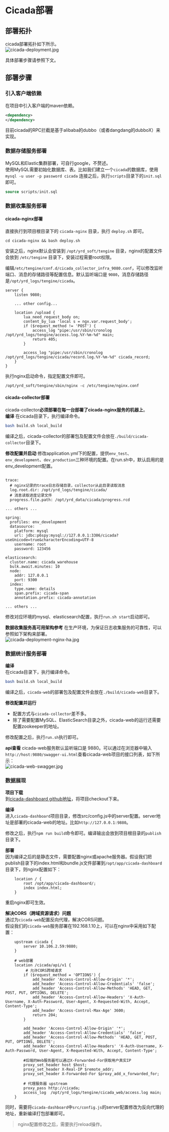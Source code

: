 # Cicada部署
## 部署拓扑
cicada部署拓扑如下所示。  
![cicada-deployment.jpg](static/images/cicada_deployment.jpg)  

具体部署步骤请参照下文。

## 部署步骤
### 引入客户端依赖
在项目中引入客户端的maven依赖。
```xml
<dependency>
</dependency>
```
目前cicada的RPC拦截是基于alibaba的dubbo（或者dangdang的dubboX）来实现。

### 数据存储服务部署
MySQL和Elastic集群部署，可自行google，不赘述。  
使用MySQL需要初始化数据库、表。比如我们建立一个```cicada```的数据库，使用 ```mysql -u user -p password cicada``` 连接之后，执行```scripts```目录下的```init.sql```即可。  
```sql
source scripts/init.sql
```

### 数据收集服务部署
#### cicada-nginx部署  
直接执行到项目根目录下的 ```cicada-nginx``` 目录，执行 ```deploy.sh``` 即可。
```
cd cicada-nginx && bash deploy.sh
```
安装之后，nginx默认会安装到 ```/opt/yrd_soft/tengine``` 目录，nginx的配置文件会放到 ```/etc/tengine``` 目录下，安装过程需要root权限。  

编辑```/etc/tengine/conf.d/cicada_collector_infra_9080.conf```，可以修改监听端口、消息的存储路径等配置信息。默认监听端口是 ```9080```，消息存储路径是```/opt/yrd_logs/tengine/cicada```。  
```
server {
    listen 9080;
    
    ... other config...

    location /upload {
        lua_need_request_body on;  
        content_by_lua 'local s = ngx.var.request_body';  
        if ($request_method != 'POST') {
            access_log "pipe:/usr/sbin/cronolog /opt/yrd_logs/tengine/access.log.%Y-%m-%d" main;
            return 405;
        }

        access_log "pipe:/usr/sbin/cronolog /opt/yrd_logs/tengine/cicada/record.log.%Y-%m-%d" cicada_record;
    }
}
```

执行nginx启动命令，指定配置文件即可。
```
/opt/yrd_soft/tengine/sbin/nginx -c /etc/tengine/nginx.conf
```

#### cicada-collector部署
cicada-collector**必须部署在每一台部署了cicada-nginx服务的机器上**。  
**编译** 
在cicada目录下，执行编译命令。  
```bash
bash build.sh local_build
```
编译之后，cicada-collector的部署包及配置文件会放在```./build/cicada-collector```目录下。

**修改配置并启动**
修改application.yml下的配置，提供```env_test```、```env_development```、```dev_production```三种环境的配置。在run.sh中，默认启用的是env_development配置。
```

trace:
  # nginx记录的trace日志存储目录，collector从此目录读取消息
  log.root.dir: /opt/yrd_logs/tengine/cicada/
  # 消息读取进度记录文件
  progress.file.path: /opt/yrd_data/cicada/progress.rcd

... others ...

spring:
  profiles: env_development
  datasource:
    platform: mysql
    url: jdbc:p6spy:mysql://127.0.0.1:3306/cicada?useUnicode=true&characterEncoding=UTF-8
    username: root
    password: 123456

elasticsearch:
  cluster.name: cicada_warehouse
  bulk.await.minutes: 10
  node:
    addr: 127.0.0.1
    port: 9300
  index:
    type.name: details
    span.prefix: cicada-span
    annotation.prefix: cicada-annotation

... others ...

```
修改对应环境的mysql、elasticsearch配置，执行```run.sh start```启动即可。

**数据收集服务高可用架构参考**
在生产环境，为保证日志收集服务的可靠性，可以参照如下架构来部署。  
![cicada-deployment-nginx-ha.jpg](static/images/cicada_deployment_nginx_ha.jpg)

### 数据统计服务部署 
**编译**  
在cicada目录下，执行编译命令。  
```bash
bash build.sh local_build
```
编译之后，```cicada-web```的部署包及配置文件会放在```./build/cicada-web```目录下。

**修改配置并运行**
+ 配置方式与```cicada-collector```差不多。  
+ 除了需要配置MySQL、ElasticSearch目录之外，cicada-web的运行还需要配置zookeeper的地址。  

修改配置之后，执行```run.sh```执行即可。

**api查看**
cicada-web服务默认监听端口是 9880。可以通过在浏览器中输入 ```http://host:9880/swagger-ui.html```查看cicada-web项目的接口列表，如下所示：  
![cicada-web-swagger.jpg](static/images/cicada_web_swagger.jpg)

### 数据展现
**项目下载**  
到[cicada-dashboard github地址]()，将项目checkout下来。

**编译**  
进入```cicada-dashboard```项目目录，修改src/config.js中的server配置。server地址是部署的cicada-web的地址。比如```http://127.0.0.1:9880```。  

修改之后，执行```npm run build```命令即可。编译输出会放到项目根目录的```publish```目录下。

**部署**  
因为编译之后的是静态文件，需要配置nginx或apache服务器。假设我们把publish目录下的index.html和bundle.js文件部署到```/opt/app/cicada-dashboard```目录下，则nginx配置如下：
```
    location / { 
        root /opt/app/cicada-dashboard/;
        index index.html;
    } 
```
重启nginx即可生效。

**解决CORS（跨域资源请求）问题**  
通过为```cicada-web```配置反向代理，解决CORS问题。  
假设我们的```cicada-web```服务部署在192.168.1.10上，可以在nginx中采用如下配置：  
```
    upstream cicada {
        server 10.106.2.59:9880;
    }

    # web部署
    location /cicada/api/v1 {
         # 允许CORS跨域请求
        if ($request_method = 'OPTIONS') {
            add_header 'Access-Control-Allow-Origin' '*';
            add_header 'Access-Control-Allow-Credentials' 'false';
            add_header 'Access-Control-Allow-Methods' 'HEAD, GET, POST, PUT, OPTIONS, DELETE'; 
            add_header 'Access-Control-Allow-Headers' 'X-Auth-Username, X-Auth-Password, User-Agent, X-Requested-With, Accept, Content-Type';
            add_header 'Access-Control-Max-Age' 3600;
            return 204;
        }   

        add_header 'Access-Control-Allow-Origin' '*';
        add_header 'Access-Control-Allow-Credentials' 'false';
        add_header 'Access-Control-Allow-Methods' 'HEAD, GET, POST, PUT, OPTIONS, DELETE'; 
        add_header 'Access-Control-Allow-Headers' 'X-Auth-Username, X-Auth-Password, User-Agent, X-Requested-With, Accept, Content-Type'; 

        #后端的Web服务器可以通过X-Forwarded-For获取用户真实IP
        proxy_set_header host $host;
        proxy_set_header X-Real-IP $remote_addr;
        proxy_set_header X-Forwarded-For $proxy_add_x_forwarded_for;

        # 代理服务器 upstream
        proxy_pass http://cicada;
        access_log  /opt/yrd_logs/tengine/cicada_web/access.log main;
    }
```  

同时，需要将```cicada-dashboard```中```src/config.js```的server配置修改为反向代理的地址，重新编译打包部署即可。

> nginx配置修改之后，需要执行reload操作。
